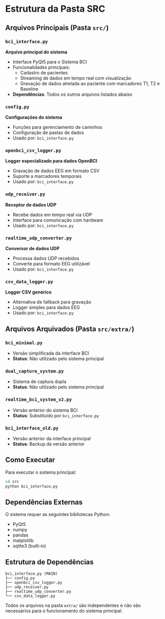 # Estrutura da Pasta SRC

## Arquivos Principais (Pasta `src/`)

### `bci_interface.py` 
**Arquivo principal do sistema**
- Interface PyQt5 para o Sistema BCI
- Funcionalidades principais:
  - Cadastro de pacientes
  - Streaming de dados em tempo real com visualização
  - Gravação de dados atrelada ao paciente com marcadores T1, T2 e Baseline
- **Dependências**: Todos os outros arquivos listados abaixo

### `config.py`
**Configurações do sistema**
- Funções para gerenciamento de caminhos
- Configuração de pastas de dados
- Usado por: `bci_interface.py`

### `openbci_csv_logger.py`
**Logger especializado para dados OpenBCI**
- Gravação de dados EEG em formato CSV
- Suporte a marcadores temporais
- Usado por: `bci_interface.py`

### `udp_receiver.py`
**Receptor de dados UDP**
- Recebe dados em tempo real via UDP
- Interface para comunicação com hardware
- Usado por: `bci_interface.py`

### `realtime_udp_converter.py`
**Conversor de dados UDP**
- Processa dados UDP recebidos
- Converte para formato EEG utilizável
- Usado por: `bci_interface.py`

### `csv_data_logger.py`
**Logger CSV genérico**
- Alternativa de fallback para gravação
- Logger simples para dados EEG
- Usado por: `bci_interface.py`

## Arquivos Arquivados (Pasta `src/extra/`)

### `bci_minimal.py`
- Versão simplificada da interface BCI
- **Status**: Não utilizado pelo sistema principal

### `dual_capture_system.py`
- Sistema de captura dupla
- **Status**: Não utilizado pelo sistema principal

### `realtime_bci_system_v2.py`
- Versão anterior do sistema BCI
- **Status**: Substituído por `bci_interface.py`

### `bci_interface_old.py`
- Versão anterior da interface principal
- **Status**: Backup da versão anterior

## Como Executar

Para executar o sistema principal:

```bash
cd src
python bci_interface.py
```

## Dependências Externas

O sistema requer as seguintes bibliotecas Python:
- PyQt5
- numpy
- pandas
- matplotlib
- sqlite3 (built-in)

## Estrutura de Dependências

```
bci_interface.py (MAIN)
├── config.py
├── openbci_csv_logger.py
├── udp_receiver.py
├── realtime_udp_converter.py
└── csv_data_logger.py
```

Todos os arquivos na pasta `extra/` são independentes e não são necessários para o funcionamento do sistema principal.
